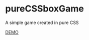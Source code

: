 pureCSSboxGame
==============

A simple game created in pure CSS

[DEMO](http://zimdale.com/boxGame/)

